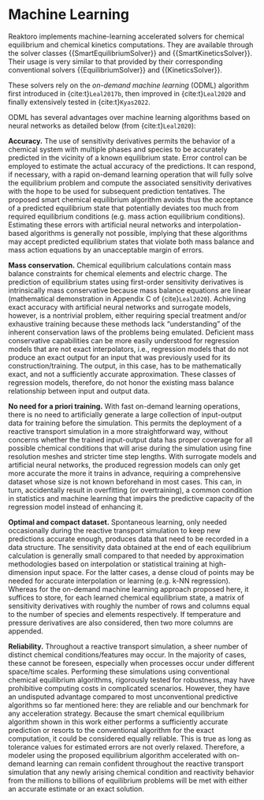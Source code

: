 # Machine Learning

Reaktoro implements machine-learning accelerated solvers for chemical equilibrium and chemical kinetics computations. They are available through the solver classes {{SmartEquilibriumSolver}} and {{SmartKineticsSolver}}. Their usage is very similar to that provided by their corresponding conventional solvers {{EquilibriumSolver}} and {{KineticsSolver}}.

These solvers rely on the *on-demand machine learning* (ODML) algorithm first introduced in {cite:t}`Leal2017b`, then improved in {cite:t}`Leal2020` and finally extensively tested in {cite:t}`Kyas2022`.

ODML has several advantages over machine learning algorithms based on neural networks as detailed below (from {cite:t}`Leal2020`):

**Accuracy.** The use of sensitivity derivatives permits the behavior of a chemical system with multiple phases and species to be accurately predicted in the vicinity of a known equilibrium state. Error control can be employed to estimate the actual accuracy of the predictions. It can respond, if necessary, with a rapid on-demand learning operation that will fully solve the equilibrium problem and compute the associated sensitivity derivatives with the hope to be used for subsequent prediction tentatives. The proposed smart chemical equilibrium algorithm avoids thus the acceptance of a predicted equilibrium state that potentially deviates too much from required equilibrium conditions (e.g. mass action equilibrium conditions). Estimating these errors with artificial neural networks and interpolation-based algorithms is generally not possible, implying that these algorithms may accept predicted equilibrium states that violate both mass balance and mass action equations by an unacceptable margin of errors.

**Mass conservation.** Chemical equilibrium calculations contain mass balance constraints for chemical elements and electric charge. The prediction of equilibrium states using first-order sensitivity derivatives is intrinsically mass conservative because mass balance equations are linear (mathematical demonstration in Appendix C of {cite}`Leal2020`). Achieving exact accuracy with artificial neural networks and surrogate models, however, is a nontrivial problem, either requiring special treatment and/or exhaustive training because these methods lack “understanding” of the inherent conservation laws of the problems being emulated. Deficient mass conservative capabilities can be more easily understood for regression models that are not exact interpolators, i.e., regression models that do not produce an exact output for an input that was previously used for its construction/training. The output, in this case, has to be mathematically exact, and not a sufficiently accurate approximation. These classes of regression models, therefore, do not honor the existing mass balance relationship between input and output data.

**No need for a priori training.** With fast on-demand learning operations, there is no need to artificially generate a large collection of input-output data for training before the simulation. This permits the deployment of a reactive transport simulation in a more straightforward way, without concerns whether the trained input-output data has proper coverage for all possible chemical conditions that will arise during the simulation using fine resolution meshes and stricter time step lengths. With surrogate models and artificial neural networks, the produced regression models can only get more accurate the more it trains in advance, requiring a comprehensive dataset whose size is not known beforehand in most cases. This can, in turn, accidentally result in overfitting (or overtraining), a common condition in statistics and machine learning that impairs the predictive capacity of the regression model instead of enhancing it.

**Optimal and compact dataset.** Spontaneous learning, only needed occasionally during the reactive transport simulation to keep new predictions accurate enough, produces data that need to be recorded in a data structure. The sensitivity data obtained at the end of each equilibrium calculation is generally small compared to that needed by approximation methodologies based on interpolation or statistical training at high-dimension input space. For the latter cases, a dense cloud of points may be needed for accurate interpolation or learning (e.g. k-NN regression). Whereas for the on-demand machine learning approach proposed here, it suffices to store, for each learned chemical equilibrium state, a matrix of sensitivity derivatives with roughly the number of rows and columns equal to the number of species and elements respectively. If temperature and pressure derivatives are also considered, then two more columns are appended.

**Reliability.** Throughout a reactive transport simulation, a sheer number of distinct chemical conditions/features may occur. In the majority of cases, these cannot be foreseen, especially when processes occur under different space/time scales. Performing these simulations using conventional chemical equilibrium algorithms, rigorously tested for robustness, may have prohibitive computing costs in complicated scenarios. However, they have an undisputed advantage compared to most unconventional predictive algorithms so far mentioned here: they are reliable and our benchmark for any acceleration strategy. Because the smart chemical equilibrium algorithm shown in this work either performs a sufficiently accurate prediction or resorts to the conventional algorithm for the exact computation, it could be considered equally reliable. This is true as long as tolerance values for estimated errors are not overly relaxed. Therefore, a modeler using the proposed equilibrium algorithm accelerated with on-demand learning can remain confident throughout the reactive transport simulation that any newly arising chemical condition and reactivity behavior from the millions to billions of equilibrium problems will be met with either an accurate estimate or an exact solution.

```{tableofcontents}
```
